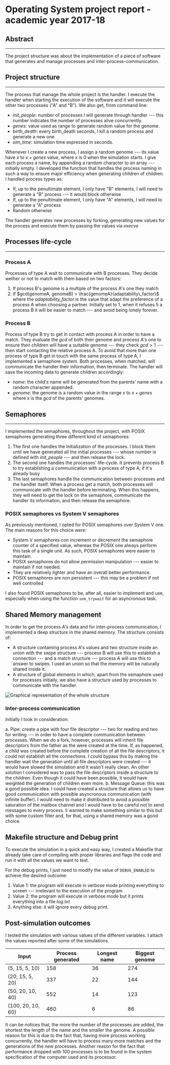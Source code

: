 # Operating System project report - academic year 2017-18

## Abstract

---

The project structure was about the implementation of a piece of software that generates and manage processes and inter-process-communication.

## Project structure

---

The process that manage the whole project is the handler. I execute the handler when starting the execution of the software and it will execute the other two processes ("A" and "B"). We also get, from command line:

- *init_people*: number of processes I will generate through handler --- this number indicates the number of processes alive concurrently.
- *genes*: value used as range to generate random value for the genome.
- *birth_death*: every birth_death seconds, I kill a random process and generate a new one.
- *sim_time*: simulation time expressed in seconds.

Whenever I create a new process, I assign a random genome --- its value have $x$ to $x + genes$ value, where $x$ is $0$ when the simulation starts.
I give each process a name, by appending a random character to an array --- initially empty. I developed the function that handles the process naming in such a way to ensure major efficiency when generating children of children.
I handled process types as:

- If, up to the penultimate element, I only have "B" elements, I will need to generate a "B" process --- it would block otherwise
- If, up to the penultimate element, I only have "A" elements, I will need to generate a "A" process
- Random otherwise

The handler generates new processes by forking, generating new values for the process and execute them by passing the values via *execve*

## Processes life-cycle

---

### Process A

Processes of type A wait to communicate with B processes. They decide wether or not to match with them based on two factors:

1. If process B's genome is a multiple of the process A's one they match
2. If $gcd(genomeA, genomeB) > \frac{genomeA}{adaptability\_factor}$ where the *adaptability_factor* is the value that adapt the preference of a process A when choosing a partner. Initially set to $1$, when it refuses $5$ a process B it will be easier to match --- and avoid being lonely forever.

### Process B

Process of type B try to get in contact with process A in order to have a match. They evaluate the $gcd$ of both their genome and process A's one to ensure their children will have a suitable genome --- they check $gcd > 1$ --- then start contacting the relative process A. To avoid that more than one process of type B get in touch with the same process of type A, I implemented a semaphore system.
Both processes, when matched, will communicate the handler their information, then terminate. The handler will save the incoming data to generate children accordingly:

- *name*: the child's name will be generated from the parents' name with a random character appended.
- *genome*: the genome is a random value in the range $x$ to $x+genes$ where $x$ is the *gcd* of the parents' genomes.

## Semaphores

---

I implemented the semaphores, throughout the project, with POSIX semaphores generating three different kind of semaphores:

1. The first one handles the initialization of the processes. I block them until we have generated all the initial processes --- whose number is defined with *init_people* --- and then release the lock.
2. The second one handles the processes' life-cycle. It prevents process B to try establishing a communication with a process of type A, if it's already busy
3. The last semaphores handle the communication between processes and the handler itself. When a process get a match, both processes will communicate with the handler before terminating. When this happens, they will need to get the lock on the semaphore, communicate the handler its information, and then release the semaphore.

### POSIX semaphores vs System V semaphores

As previously mentioned, I opted for POSIX semaphores over System V one. The main reasons for this choice were:

- System V semaphores con increment or decrement the semaphore counter of a specified value, whereas the POSIX one always perform this task of a single unit. As such, POSIX semaphores were easier to maintain.
- POSIX semaphores do not allow permission manipulation --- easier to maintain if not needed.
- They are relatively lighter and have an overall better performance.
- POSIX semaphores are non persistent --- this may be a problem if not well controlled

I also found POSIX semaphores to be, after all, easier to implement and use, especially when using the function `sem_trywait` for an asyncronous task.

## Shared Memory management

In order to get the process A's data and for inter-process communication, I implemented a deep structure in the shared memory.
The structure consists of:

- A structure containing process A's values and two structure inside an union with the swipe structure --- process B will use this to establish a connection --- and a match structure --- process A will use this to answer to swipes. I used an union so that the memory will be naturally shared inside it.
- A structure of global elements in which, apart from the semaphore used for processes initially, we also have a structure used by processes to communicate with the handler.

![Graphical representation of the whole structure](shm-Diagram.png)

### Inter-process communication

Initially I took in consideration:

a. Pipe: create a pipe with four file descriptor --- two for reading and two for writing --- in order to have a complete communication between processes. When we do a fork, however, processes will inherit file descriptors from the father as the were created at the time. If, as happened, a child was created before the complete creation of all the file descriptors, it could not establish all the connections. I could bypass this by making the handler wait the generation until all file descriptors were created --- it would have slowed the simulation and it wasn't really clean. An other solution I considered was to pass the file descriptors inside a structure to the children. Even though it could have been possible, it would have weighted the generation of children even more.
b. Message Queue: this was a good possible idea. I could have created a structure that allows us to have good communication with possible asyncronous communication (with infinite buffer). I would need to make it distributed to avoid a possible saturation of the mailbox channel and I would have to be careful not to send messages to every process. Ii wanted to make something similar to this but with some custom filter and, for that, using a shared memory was a good choice.

## Makefile structure and Debug print

To execute the simulation in a quick and easy way, I created a Makefile that already take care of compiling with proper libraries and flags the code and run it with all the values we want to test.

For the debug prints, I just need to modify the value of `DEBUG_ENABLED` to achieve the desired outcome:

1. Value 1: the program will execute in verbose mode printing everything to screen --- irrelevant to the execution of the program
2. Value 2: the program will execute in verbose mode but it prints everything into a file *log.txt*
3. Anything else: it will ignore every debug print.

## Post-simulation outcomes

I tested the simulation with various values of the different variables. I attach the values reported after some of the simulations.

| Input             | Process generated | Longest name   | Biggest genome    |
|-------------------|-------------------|----------------|-------------------|
| (5, 15, 5, 10)    | 158               | 36             | 274               |
| (20, 15, 5, 20)   | 337               | 22             | 144               |
| (50, 20, 10, 40)  | 552               | 14             | 123               |
| (100, 20, 10, 60) | 460               | 6              | 86                |

It can be notices that, the more the number of the processes are added, the shortest the length of the name and the smaller the genome. A possible reason for this is due to the fact that, having more process working concurrently, the handler will have to process many more matches and the generations of the new processes.
Another reason for the fact that performance dropped with 100 processes is to be found in the system specification of the computer used and its processor.

<!-- 
		WIP sections

## Possible runtime errors

-->
